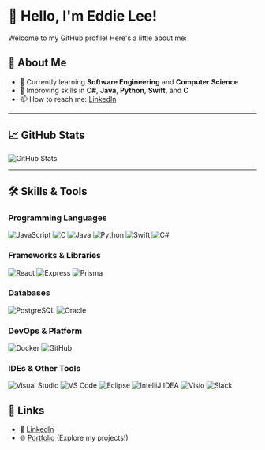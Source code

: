 # 👋 Hello, I'm Eddie Lee!

Welcome to my GitHub profile! Here's a little about me:

## 🌟 About Me
- 🔭 Currently learning **Software Engineering** and **Computer Science**
- 🌱 Improving skills in **C#**, **Java**, **Python**, **Swift**, and **C**
- 📫 How to reach me: [LinkedIn](https://www.linkedin.com/in/eddie-lee-7b7271229/)

---

## 📈 GitHub Stats
![GitHub Stats](https://github-readme-stats.vercel.app/api?username=Eddie000321&show_icons=true&theme=radical)

---

## 🛠️ Skills & Tools

### Programming Languages
![JavaScript](https://img.shields.io/badge/-JavaScript-F7DF1E?logo=javascript&logoColor=black)
![C](https://img.shields.io/badge/-C-A8B9CC?logo=c&logoColor=white)
![Java](https://img.shields.io/badge/-Java-007396?logo=java&logoColor=white) 
![Python](https://img.shields.io/badge/-Python-3776AB?logo=python&logoColor=white)
![Swift](https://img.shields.io/badge/-Swift-FA7343?logo=swift&logoColor=white)
![C#](https://img.shields.io/badge/-C%23-239120?logo=csharp&logoColor=white)

### Frameworks & Libraries
![React](https://img.shields.io/badge/-React-61DAFB?logo=react&logoColor=black)
![Express](https://img.shields.io/badge/-Express-000000?logo=express&logoColor=white)
![Prisma](https://img.shields.io/badge/-Prisma-2D3748?logo=prisma&logoColor=white)

### Databases
![PostgreSQL](https://img.shields.io/badge/-PostgreSQL-4169E1?logo=postgresql&logoColor=white)
![Oracle](https://img.shields.io/badge/-Oracle%20SQL-F80000?logo=oracle&logoColor=white)

### DevOps & Platform
![Docker](https://img.shields.io/badge/-Docker-2496ED?logo=docker&logoColor=white)
![GitHub](https://img.shields.io/badge/-GitHub-181717?logo=github&logoColor=white)

### IDEs & Other Tools
![Visual Studio](https://img.shields.io/badge/-Visual%20Studio-5C2D91?logo=visualstudio&logoColor=white)
![VS Code](https://img.shields.io/badge/-VS%20Code-007ACC?logo=visualstudiocode&logoColor=white)
![Eclipse](https://img.shields.io/badge/-Eclipse-2C2255?logo=eclipse&logoColor=white)
![IntelliJ IDEA](https://img.shields.io/badge/-IntelliJ%20IDEA-000000?logo=intellijidea&logoColor=white)
![Visio](https://img.shields.io/badge/-Visio-3955A3?logo=microsoftvisio&logoColor=white)
![Slack](https://img.shields.io/badge/-Slack-4A154B?logo=slack&logoColor=white)

## 🔗 Links
- 💼 [LinkedIn](https://www.linkedin.com/in/eddie-lee-7b7271229/)
- 🌐 [Portfolio](http://studentweb.cencol.ca/jlee661/project/index.html) (Explore my projects!)
